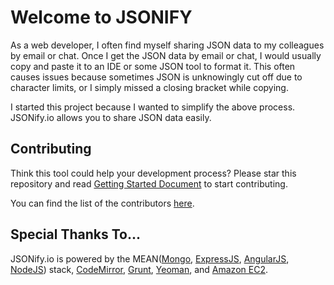 # Welcome to JSONIFY

As a web developer, I often find myself sharing JSON data to my colleagues by email or chat. Once I get the JSON data by email or chat, I would usually copy and paste it to an IDE or some JSON tool to format it. This often causes issues because sometimes JSON is unknowingly cut off due to character limits, or I simply missed a closing bracket while copying.

I started this project because I wanted to simplify the above process. JSONify.io allows you to share JSON data easily.

## Contributing
Think this tool could help your development process?
Please star this repository and read [Getting Started Document] to start contributing.

You can find the list of the contributors [here].

## Special Thanks To...
JSONify.io is powered by the MEAN([Mongo], [ExpressJS], [AngularJS], [NodeJS]) stack, [CodeMirror], [Grunt], [Yeoman], and [Amazon EC2].

[Getting Started Document]: https://github.com/WonSong/jsonify/blob/master/GETTINGSTARTED.md
[here]: https://github.com/WonSong/jsonify/blob/master/CONTRIBUTORS.md
[Mongo]: http://www.mongodb.com
[ExpressJS]: http://expressjs.com
[AngularJS]: https://angularjs.org/
[NodeJS]: http://nodejs.org/
[CodeMirror]: http://codemirror.net/
[Amazon EC2]: http://aws.amazon.com/ec2/
[Grunt]: http://gruntjs.com
[Yeoman]: yeoman.io

